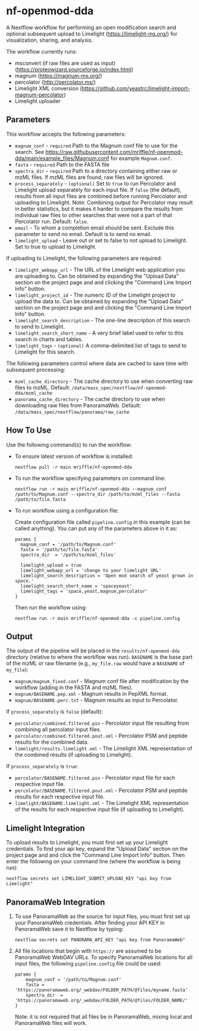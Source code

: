 # nf-openmod-dda
A Nextflow workflow for performing an open modification search and
optional subsequent upload to Limelight (https://limelight-ms.org/)
for visualization, sharing, and analysis.

The workflow currently runs:

- msconvert (if raw files are used as input) (https://proteowizard.sourceforge.io/index.html)
- magnum (https://magnum-ms.org/)
- percolator (http://percolator.ms/)
- Limelight XML conversion (https://github.com/yeastrc/limelight-import-magnum-percolator)
- Limelight uploader

## Parameters
This workflow accepts the following parameters:

- `magnum_conf` - `required` Path to the Magnum conf file to use for the search. See https://raw.githubusercontent.com/mriffle/nf-openmod-dda/main/example_files/Magnum.conf for example `Magnum.conf`.
- `fasta` - `required` Path to the FASTA file
- `spectra_dir` - `required` Path to a directory containing either raw or mzML files. If mzML files are found, raw files will be ignored. 
- `process_separately` - `(optional)` Set to `true` to run Percolator and Limelight upload separately for each input file. If `false` (the default), results from all input files are combined before running Percolator and uploading to Limelight. Note: Combining output for Percolator may result in better statistics, but it makes it harder to compare the results from individual raw files to other searches that were not a part of that Percolator run. Default: `false`.
- `email` - To whom a completion email should be sent. Exclude this parameter to send no email. Default is to send no email.
- `limelight_upload` - Leave out or set to false to not upload to Limelight. Set to true to upload to Limelight.

If uploading to Limelight, the following parameters are required:
- `limelight_webapp_url` - The URL of the Limelight web application you are uploading to. Can be obtained by expanding the "Upload Data" section on the project page and and clicking the "Command Line Import Info" button. 
- `limelight_project_id` - The numeric ID of the Limelight project to upload the data to. Can be obtained by expanding the "Upload Data" section on the project page and and clicking the "Command Line Import Info" button. 
- `limelight_search_description` - The one-line description of this search to send to Limelight.
- `limelight_search_short_name` - A very brief label used to refer to this search in charts and tables.
- `limelight_tags` - `(optional)` A comma-delimited list of tags to send to Limelight for this search.

The following parameters control where data are cached to save time with subsequent processing:
- `mzml_cache_directory` - The cache directory to use when converting raw files to mzML. Default: `/data/mass_spec/nextflow/nf-openmod-dda/mzml_cache`
- `panorama_cache_directory` - The cache directory to use when downloading raw files from PanoramaWeb. Default: `/data/mass_spec/nextflow/panorama/raw_cache`

## How To Use
Use the following command(s) to run the workflow:

- To ensure latest version of workflow is installed:

  `nextflow pull -r main mriffle/nf-openmod-dda`

- To run the workflow specifying parameters on command line:

  `nextflow run -r main mriffle/nf-openmod-dda --magnum_conf /path/to/Magnum.conf --spectra_dir /path/to/mzml_files --fasta /path/to/file.fasta`

- To run workflow using a configuration file:

  Create configuration file called `pipeline.config` in this example (can be called anything). You can put any of the parameters above in it as:

  ```
  params {
    magnum_conf = '/path/to/Magnum.conf'
    fasta = '/path/to/file.fasta'
    spectra_dir  = '/path/to/mzml_files'
    
    limelight_upload = true
    limelight_webapp_url = 'change to your limelight URL'
    limelight_search_description = 'Open mod search of yeast grown in space.'
    limelight_search_short_name = 'spaceyeast'
    limelight_tags = 'space,yeast,magnum,percolator'
  }
  ```

  Then run the workflow using:

  `nextflow run -r main mriffle/nf-openmod-dda -c pipeline.config`

## Output
The output of the pipeline will be placed in the `results/nf-openmod-dda` directory (relative to where the workflow was run). `BASENAME` is the base part of the mzML or raw filename (e.g., `my_file.raw` would have a `BASENAME` of `my_file`):

- `magnum/magnum_fixed.conf` - Magnum conf file after modification by the workflow (adding in the FASTA and mzML files).
- `magnum/BASENAME.pep.xml` - Magnum results in PepXML format.
- `magnum/BASENAME.perc.txt` - Magnum results as input to Percolator.

If `process_separately` is `false` (default):
- `percolator/combined.filtered.pin` - Percolator input file resulting from combining all percolator input files.
- `percolator/combined.filtered.pout.xml` - Percolator PSM and peptide results for the combined data.
- `limelight/results.limelight.xml` - The Limelight XML representation of the combined results (if uploading to Limelight).

If `process_separately` is `true`:
- `percolator/BASENAME.filtered.pin` - Percolator input file for each respective input file.
- `percolator/BASENAME.filtered.pout.xml` - Percolator PSM and peptide results for each respective input file.
- `limelight/BASENAME.limelight.xml` - The Limelight XML representation of the results for each respective input file (if uploading to Limelight).

## Limelight Integration
To upload results to Limelight, you must first set up your Limelight credentials. To find your api key, expand the "Upload Data" section on the project page and and click the "Command Line Import Info" button. Then enter the following on your command line (where the workflow is being run):

   `nextflow secrets set LIMELIGHT_SUBMIT_UPLOAD_KEY "api key from Limelight"`

## PanoramaWeb Integration
1. To use PanoramaWeb as the source for input files, you must first set up your PanoramaWeb credentials. After finding your API KEY in PanoramaWeb save it to Nextflow by typing:

   `nextflow secrets set PANORAMA_API_KEY "api key from PanoramaWeb"`

2. All file locations that begin with `https://` are assumed to be PanoramaWeb WebDAV URLs. To specify PanoramaWeb locations for all input files, the following `pipeline.config` file could be used:

    ```
    params {
        magnum_conf = '/path/to/Magnum.conf'
        fasta = 'https://panoramaweb.org/_webdav/FOLDER_PATH/@files/myname.fasta'
        spectra_dir  = 'https://panoramaweb.org/_webdav/FOLDER_PATH/@files/FOLDER_NAME/'
    }
    ```
    Note: it is not required that all files be in PanoramaWeb, mixing local and PanoramaWeb files will work.

